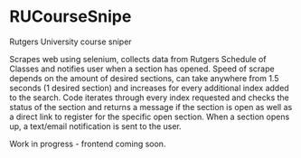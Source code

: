 # RUCourseSnipe
Rutgers University course sniper

Scrapes web using selenium, collects data from Rutgers Schedule of Classes and notifies user when a section has opened.
Speed of scrape depends on the amount of desired sections, can take anywhere from 1.5 seconds (1 desired section) and increases for every additional index added to the search.
Code iterates through every index requested and checks the status of the section and returns a message if the section is open as well as a direct link to register for the specific open section.
When a section opens up, a text/email notification is sent to the user.

Work in progress - frontend coming soon.
